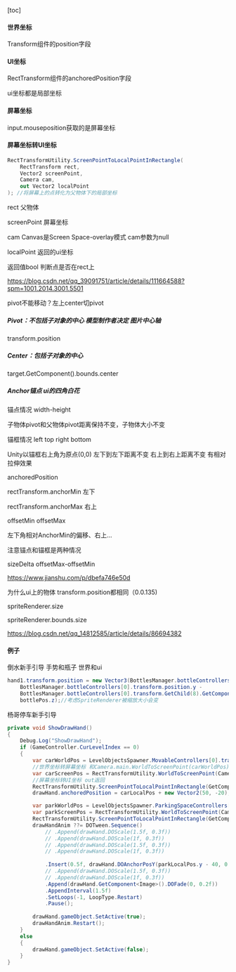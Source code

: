 [toc]

#### 世界坐标 

Transform组件的position字段

#### UI坐标

RectTransform组件的anchoredPosition字段

ui坐标都是局部坐标

#### 屏幕坐标

input.mouseposition获取的是屏幕坐标

#### 屏幕坐标转UI坐标

```c#
RectTransformUtility.ScreenPointToLocalPointInRectangle(
    RectTransform rect, 
    Vector2 screenPoint, 
    Camera cam, 
    out Vector2 localPoint
); //将屏幕上的点转化为父物体下的局部坐标
```

rect 父物体

screenPoint 屏幕坐标

cam Canvas是Screen Space-overlay模式 cam参数为null

localPoint 返回的ui坐标

返回值bool 判断点是否在rect上

https://blog.csdn.net/qq_39091751/article/details/111664588?spm=1001.2014.3001.5501





pivot不能移动？左上center切pivot

##### Pivot：不包括子对象的中心 模型制作者决定 图片中心轴

transform.position

##### Center：包括子对象的中心

 target.GetComponent<MeshRenderer>().bounds.center

##### Anchor锚点 ui的四角白花



锚点情况 width-height

子物体pivot和父物体pivot距离保持不变，子物体大小不变

锚框情况 left top right bottom

Unity以锚框右上角为原点(0,0) 左下到左下距离不变 右上到右上距离不变 有相对拉伸效果

anchoredPosition

rectTransform.anchorMin 左下

rectTransform.anchorMax 右上





offsetMin offsetMax

左下角相对AnchorMin的偏移、右上...

注意锚点和锚框是两种情况



sizeDelta offsetMax-offsetMin

https://www.jianshu.com/p/dbefa746e50d



为什么ui上的物体 transform.position都相同（0.0.135)



spriteRenderer.size

spriteRenderer.bounds.size

https://blog.csdn.net/qq_14812585/article/details/86694382



#### 例子

倒水新手引导 手势和瓶子 世界和ui

```c#
hand1.transform.position = new Vector3(BottlesManager.bottleControllers[0].transform.position.x,
    BottlesManager.bottleControllers[0].transform.position.y -
    BottlesManager.bottleControllers[0].transform.GetChild(8).GetComponent<SpriteRenderer>().bounds.size.y / 2f,
    bottlePos.z);//考虑SpriteRenderer被缩放大小会变
```

杨哥停车新手引导

```c#
private void ShowDrawHand()
{
    Debug.Log("ShowDrawHand");
    if (GameController.CurLevelIndex == 0)
    {
        var carWorldPos = LevelObjectsSpawner.MovableControllers[0].transform.position;
        //世界坐标转屏幕坐标 和Camera.main.WorldToScreenPoint(carWorldPos)的区别 返回Vector3
        var carScreenPos = RectTransformUtility.WorldToScreenPoint(CameraController.MainCamera, carWorldPos);//Vector2
        //屏幕坐标转UI坐标 out返回
        RectTransformUtility.ScreenPointToLocalPointInRectangle(GetComponent<RectTransform>(), carScreenPos, Camera.main, out var carLocalPos);
        drawHand.anchoredPosition = carLocalPos + new Vector2(50, -20);

        var parkWorldPos = LevelObjectsSpawner.ParkingSpaceControllers[0].transform.position;
        var parkScreenPos = RectTransformUtility.WorldToScreenPoint(CameraController.MainCamera, parkWorldPos);
        RectTransformUtility.ScreenPointToLocalPointInRectangle(GetComponent<RectTransform>(), parkScreenPos, Camera.main, out var parkLocalPos);
        drawHandAnim ??= DOTween.Sequence()
            // .Append(drawHand.DOScale(1.5f, 0.3f))
            // .Append(drawHand.DOScale(1f, 0.3f))
            // .Append(drawHand.DOScale(1.5f, 0.3f))
            // .Append(drawHand.DOScale(1f, 0.3f))
            
            .Insert(0.5f, drawHand.DOAnchorPosY(parkLocalPos.y - 40, 0.8f))
            // .Append(drawHand.DOScale(1.5f, 0.3f))
            // .Append(drawHand.DOScale(1f, 0.3f))
            .Append(drawHand.GetComponent<Image>().DOFade(0, 0.2f))
            .AppendInterval(1.5f)
            .SetLoops(-1, LoopType.Restart)
            .Pause();
        
        drawHand.gameObject.SetActive(true);
        drawHandAnim.Restart();
    }
    else
    {
        drawHand.gameObject.SetActive(false);
    }
}
```

